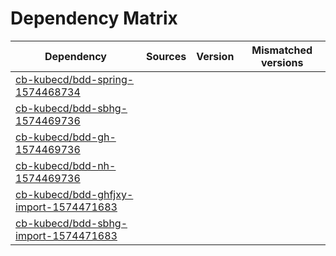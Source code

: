 # Dependency Matrix

Dependency | Sources | Version | Mismatched versions
---------- | ------- | ------- | -------------------
[cb-kubecd/bdd-spring-1574468734](https://github.com/cb-kubecd/bdd-spring-1574468734.git) |  | []() | 
[cb-kubecd/bdd-sbhg-1574469736](https://github.com/cb-kubecd/bdd-sbhg-1574469736.git) |  | []() | 
[cb-kubecd/bdd-gh-1574469736](https://github.com/cb-kubecd/bdd-gh-1574469736.git) |  | []() | 
[cb-kubecd/bdd-nh-1574469736](https://github.com/cb-kubecd/bdd-nh-1574469736.git) |  | []() | 
[cb-kubecd/bdd-ghfjxy-import-1574471683](https://github.com/cb-kubecd/bdd-ghfjxy-import-1574471683.git) |  | []() | 
[cb-kubecd/bdd-sbhg-import-1574471683](https://github.com/cb-kubecd/bdd-sbhg-import-1574471683.git) |  | []() | 
